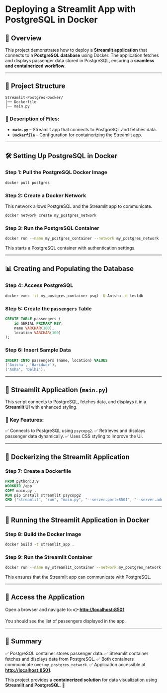# Deploying a Streamlit App with PostgreSQL in Docker

## 📌 Overview
This project demonstrates how to deploy a **Streamlit application** that connects to a **PostgreSQL database** using Docker. The application fetches and displays passenger data stored in PostgreSQL, ensuring a **seamless and containerized workflow**.

---

## 📁 Project Structure
```
Streamlit-Postgres-Docker/
│── Dockerfile
│── main.py
```
### 🔹 Description of Files:
- **`main.py`** – Streamlit app that connects to PostgreSQL and fetches data.
- **`Dockerfile`** – Configuration for containerizing the Streamlit app.

---

## 🛠 Setting Up PostgreSQL in Docker

### **Step 1: Pull the PostgreSQL Docker Image**
```bash
docker pull postgres
```

### **Step 2: Create a Docker Network**
This network allows PostgreSQL and the Streamlit app to communicate.
```bash
docker network create my_postgres_network
```

### **Step 3: Run the PostgreSQL Container**
```bash
docker run --name my_postgres_container --network my_postgres_network -e POSTGRES_USER=Anisha -e POSTGRES_PASSWORD=secret -e POSTGRES_DB=testdb -p 5432:5432 -d postgres
```
This starts a PostgreSQL container with authentication settings.

---

## 📊 Creating and Populating the Database

### **Step 4: Access PostgreSQL**
```bash
docker exec -it my_postgres_container psql -U Anisha -d testdb
```

### **Step 5: Create the `passengers` Table**
```sql
CREATE TABLE passengers (
    id SERIAL PRIMARY KEY,
    name VARCHAR(100),
    location VARCHAR(100)
);
```

### **Step 6: Insert Sample Data**
```sql
INSERT INTO passengers (name, location) VALUES
('Anisha', 'Haridwar'),
('Asha', 'Delhi');
```

---

## 🎨 Streamlit Application (`main.py`)
This script connects to PostgreSQL, fetches data, and displays it in a **Streamlit UI** with enhanced styling.

### 🔹 Key Features:
✅ Connects to PostgreSQL using `psycopg2`.
✅ Retrieves and displays passenger data dynamically.
✅ Uses CSS styling to improve the UI.

---

## 🐳 Dockerizing the Streamlit Application

### **Step 7: Create a Dockerfile**
```dockerfile
FROM python:3.9
WORKDIR /app
COPY main.py .
RUN pip install streamlit psycopg2
CMD ["streamlit", "run", "main.py", "--server.port=8501", "--server.address=0.0.0.0"]
```

---

## 🚀 Running the Streamlit Application in Docker

### **Step 8: Build the Docker Image**
```bash
docker build -t streamlit_app .
```

### **Step 9: Run the Streamlit Container**
```bash
docker run --name my_streamlit_container --network my_postgres_network -p 8501:8501 -d streamlit_app
```
This ensures that the Streamlit app can communicate with PostgreSQL.

---

## 🔗 Access the Application
Open a browser and navigate to: **👉 [http://localhost:8501](http://localhost:8501)**

You should see the list of passengers displayed in the app.

---

## 🎯 Summary
✅ PostgreSQL container stores passenger data.
✅ Streamlit container fetches and displays data from PostgreSQL.
✅ Both containers communicate over `my_postgres_network`.
✅ Application accessible at **[http://localhost:8501](http://localhost:8501)**.

This project provides a **containerized solution** for data visualization using **Streamlit and PostgreSQL**. 🚀

